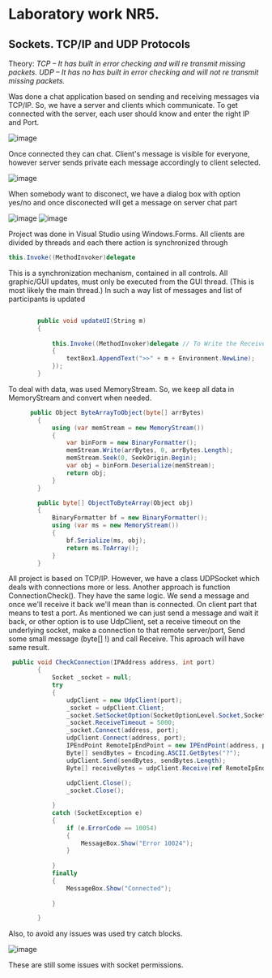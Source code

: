 # Laboratory work NR5.

## Sockets. TCP/IP and UDP Protocols
Theory: *TCP –  It has built in error checking and will re transmit missing packets. 
UDP – It has no has built in error checking and will not re transmit missing packets.*

Was done a chat application based on sending and receiving messages via TCP/IP. So, we have a server and clients which communicate.
To get connected with the server, each user should know and enter the right IP and Port. 

![image](https://user-images.githubusercontent.com/24621285/56871171-9bfd1e80-6a22-11e9-9a7c-6b5ac408f23a.png)

Once connected they can chat. Client's message is visible for everyone, however server sends private each message accordingly to client selected.

![image](https://user-images.githubusercontent.com/24621285/56871310-a28c9580-6a24-11e9-946f-b704f5395107.png)

When somebody want to disconect, we have a dialog box with option yes/no and once disconected will get a message on server chat part

![image](https://user-images.githubusercontent.com/24621285/56871380-745b8580-6a25-11e9-93cc-8e38d98e9ade.png)
![image](https://user-images.githubusercontent.com/24621285/56871390-abca3200-6a25-11e9-8dc1-dcdc5857b591.png)

Project was done in Visual Studio using Windows.Forms.
All clients are divided by threads and each there action is synchronized through
```c#
this.Invoke((MethodInvoker)delegate
```
This is a synchronization mechanism, contained in all controls. All graphic/GUI updates, must only be executed from the GUI thread. (This is most likely the main thread.)
In such a way list of messages and list of participants is updated

```c#

        public void updateUI(String m)
        {
       
            this.Invoke((MethodInvoker)delegate // To Write the Received data
            {
                textBox1.AppendText(">>" + m + Environment.NewLine);
            });
        }
```
To deal with data, was used MemoryStream. So, we keep all data in MemoryStream and convert when needed.

```c#
      public Object ByteArrayToObject(byte[] arrBytes)
        {
            using (var memStream = new MemoryStream())
            {
                var binForm = new BinaryFormatter();
                memStream.Write(arrBytes, 0, arrBytes.Length);
                memStream.Seek(0, SeekOrigin.Begin);
                var obj = binForm.Deserialize(memStream);
                return obj;
            }
        }

        public byte[] ObjectToByteArray(Object obj)
        {
            BinaryFormatter bf = new BinaryFormatter();
            using (var ms = new MemoryStream())
            {
                bf.Serialize(ms, obj);
                return ms.ToArray();
            }
        }

```

All project is based on TCP/IP. However, we have a class UDPSocket which deals with connections more or less.
Another approach is function ConnectionCheck(). They have the same logic.
We send a message and once we'll receive it back we'll mean than is connected.
On client part that means to test a port. As mentioned we can just send a message and wait it back,
or other option is to use UdpClient, set a receive timeout on the underlying socket, make a connection to that remote server/port, Send some small message (byte[] !) and call Receive.
This aproach will have same result.

```c#
 public void CheckConnection(IPAddress address, int port)
        {
            Socket _socket = null;
            try
            {
                udpClient = new UdpClient(port);
                _socket = udpClient.Client;
                _socket.SetSocketOption(SocketOptionLevel.Socket,SocketOptionName.Broadcast, 1);
                _socket.ReceiveTimeout = 5000;
                _socket.Connect(address, port);
                udpClient.Connect(address, port);
                IPEndPoint RemoteIpEndPoint = new IPEndPoint(address, port);
                Byte[] sendBytes = Encoding.ASCII.GetBytes("?");
                udpClient.Send(sendBytes, sendBytes.Length);
                Byte[] receiveBytes = udpClient.Receive(ref RemoteIpEndPoint);
              
                udpClient.Close();
                _socket.Close();

            }
            catch (SocketException e)
            {
                if (e.ErrorCode == 10054)
                {
                    MessageBox.Show("Error 10024");
                }
               
            }
            finally
            {
                MessageBox.Show("Connected");
               
            }

        }
```

Also, to avoid any issues was used try catch blocks.

![image](https://user-images.githubusercontent.com/24621285/56890799-2e350f00-6a83-11e9-8255-e42548ff4548.png)

These are still some issues with socket permissions.


